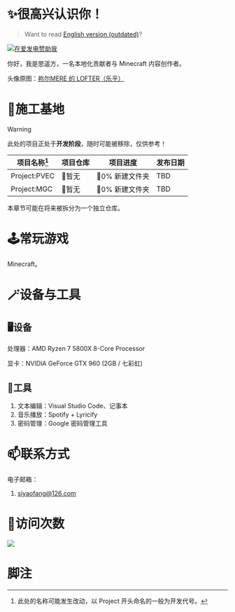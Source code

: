 # ✨很高兴认识你！

> Want to read [English version (outdated)](https://github.com/Seayay/Seayay/blob/main/README_en.md)?

[![在爱发电赞助我](https://img.shields.io/badge/%E5%9C%A8%E7%88%B1%E5%8F%91%E7%94%B5%E8%B5%9E%E5%8A%A9%E6%88%91-blueviolet?logo=buymeacoffee&logoColor=white&style=flat)](http://afdian.com/@ME1KYR)

你好，我是思遥方，一名本地化贡献者与 Minecraft 内容创作者。

头像原图：[祢尔MERE 的 LOFTER（乐乎）](https://miermere.lofter.com/post/4d02bec5_2baaed818)

# 🚧施工基地

> [!WARNING]
> 此处的项目正处于**开发阶段**，随时可能被移除，仅供参考！

| 项目名称[^1] | 项目仓库 | 项目进度 | 发布日期 |
| --- | --- | --- | --- |
| Project:PVEC | 🚫暂无 | 📂0% 新建文件夹 | TBD |
| Project:MGC | 🚫暂无 | 📂0% 新建文件夹 | TBD |

本章节可能在将来被拆分为一个独立仓库。

[^1]: 此处的名称可能发生改动，以 Project 开头命名的一般为开发代号。

# 🕹️常玩游戏

Minecraft。

# 🪄设备与工具

## 🖥️设备

处理器：AMD Ryzen 7 5800X 8-Core Processor

显卡：NVIDIA GeForce GTX 960 (2GB / 七彩虹)

## 🔧工具

1. 文本编辑：Visual Studio Code、记事本
2. 音乐播放：Spotify + Lyricify
3. 密码管理：Google 密码管理工具

# 📫联系方式

电子邮箱：

1. [siyaofang@126.com](mailto:siyaofang@126.com)

# 👀访问次数

![](https://count.getloli.com/@1kyr-gh-personal?name=gh-personal&theme=minecraft&padding=7&offset=0&align=top&scale=1&pixelated=1&darkmode=auto)

# 脚注